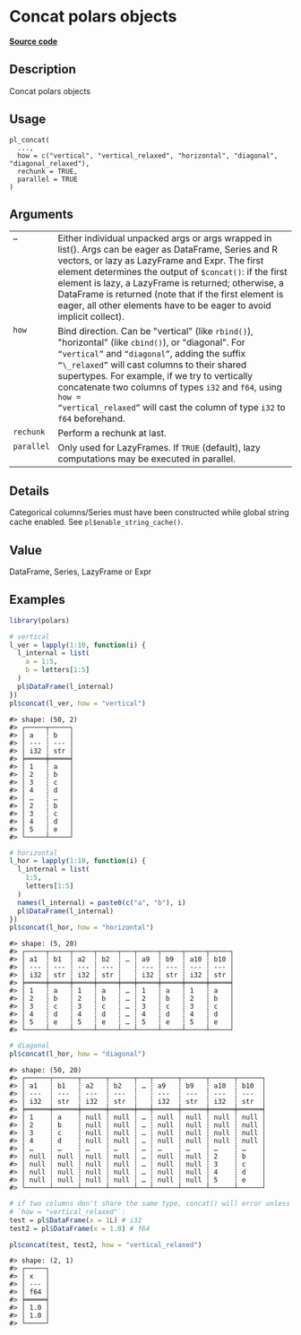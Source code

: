 

# Concat polars objects

[**Source code**](https://github.com/pola-rs/r-polars/tree/main/R/functions__eager.R#L56)

## Description

Concat polars objects

## Usage

<pre><code class='language-R'>pl_concat(
  ...,
  how = c("vertical", "vertical_relaxed", "horizontal", "diagonal", "diagonal_relaxed"),
  rechunk = TRUE,
  parallel = TRUE
)
</code></pre>

## Arguments

<table>
<tr>
<td style="white-space: nowrap; font-family: monospace; vertical-align: top">
<code id="pl_concat_:_...">…</code>
</td>
<td>
Either individual unpacked args or args wrapped in list(). Args can be
eager as DataFrame, Series and R vectors, or lazy as LazyFrame and Expr.
The first element determines the output of
<code style="white-space: pre;">$concat()</code>: if the first element
is lazy, a LazyFrame is returned; otherwise, a DataFrame is returned
(note that if the first element is eager, all other elements have to be
eager to avoid implicit collect).
</td>
</tr>
<tr>
<td style="white-space: nowrap; font-family: monospace; vertical-align: top">
<code id="pl_concat_:_how">how</code>
</td>
<td>
Bind direction. Can be "vertical" (like <code>rbind()</code>),
"horizontal" (like <code>cbind()</code>), or "diagonal". For
<code>“vertical”</code> and <code>“diagonal”</code>, adding the suffix
<code>“\_relaxed”</code> will cast columns to their shared supertypes.
For example, if we try to vertically concatenate two columns of types
<code>i32</code> and <code>f64</code>, using <code>how =
“vertical_relaxed”</code> will cast the column of type <code>i32</code>
to <code>f64</code> beforehand.
</td>
</tr>
<tr>
<td style="white-space: nowrap; font-family: monospace; vertical-align: top">
<code id="pl_concat_:_rechunk">rechunk</code>
</td>
<td>
Perform a rechunk at last.
</td>
</tr>
<tr>
<td style="white-space: nowrap; font-family: monospace; vertical-align: top">
<code id="pl_concat_:_parallel">parallel</code>
</td>
<td>
Only used for LazyFrames. If <code>TRUE</code> (default), lazy
computations may be executed in parallel.
</td>
</tr>
</table>

## Details

Categorical columns/Series must have been constructed while global
string cache enabled. See <code>pl$enable_string_cache()</code>.

## Value

DataFrame, Series, LazyFrame or Expr

## Examples

``` r
library(polars)

# vertical
l_ver = lapply(1:10, function(i) {
  l_internal = list(
    a = 1:5,
    b = letters[1:5]
  )
  pl$DataFrame(l_internal)
})
pl$concat(l_ver, how = "vertical")
```

    #> shape: (50, 2)
    #> ┌─────┬─────┐
    #> │ a   ┆ b   │
    #> │ --- ┆ --- │
    #> │ i32 ┆ str │
    #> ╞═════╪═════╡
    #> │ 1   ┆ a   │
    #> │ 2   ┆ b   │
    #> │ 3   ┆ c   │
    #> │ 4   ┆ d   │
    #> │ …   ┆ …   │
    #> │ 2   ┆ b   │
    #> │ 3   ┆ c   │
    #> │ 4   ┆ d   │
    #> │ 5   ┆ e   │
    #> └─────┴─────┘

``` r
# horizontal
l_hor = lapply(1:10, function(i) {
  l_internal = list(
    1:5,
    letters[1:5]
  )
  names(l_internal) = paste0(c("a", "b"), i)
  pl$DataFrame(l_internal)
})
pl$concat(l_hor, how = "horizontal")
```

    #> shape: (5, 20)
    #> ┌─────┬─────┬─────┬─────┬───┬─────┬─────┬─────┬─────┐
    #> │ a1  ┆ b1  ┆ a2  ┆ b2  ┆ … ┆ a9  ┆ b9  ┆ a10 ┆ b10 │
    #> │ --- ┆ --- ┆ --- ┆ --- ┆   ┆ --- ┆ --- ┆ --- ┆ --- │
    #> │ i32 ┆ str ┆ i32 ┆ str ┆   ┆ i32 ┆ str ┆ i32 ┆ str │
    #> ╞═════╪═════╪═════╪═════╪═══╪═════╪═════╪═════╪═════╡
    #> │ 1   ┆ a   ┆ 1   ┆ a   ┆ … ┆ 1   ┆ a   ┆ 1   ┆ a   │
    #> │ 2   ┆ b   ┆ 2   ┆ b   ┆ … ┆ 2   ┆ b   ┆ 2   ┆ b   │
    #> │ 3   ┆ c   ┆ 3   ┆ c   ┆ … ┆ 3   ┆ c   ┆ 3   ┆ c   │
    #> │ 4   ┆ d   ┆ 4   ┆ d   ┆ … ┆ 4   ┆ d   ┆ 4   ┆ d   │
    #> │ 5   ┆ e   ┆ 5   ┆ e   ┆ … ┆ 5   ┆ e   ┆ 5   ┆ e   │
    #> └─────┴─────┴─────┴─────┴───┴─────┴─────┴─────┴─────┘

``` r
# diagonal
pl$concat(l_hor, how = "diagonal")
```

    #> shape: (50, 20)
    #> ┌──────┬──────┬──────┬──────┬───┬──────┬──────┬──────┬──────┐
    #> │ a1   ┆ b1   ┆ a2   ┆ b2   ┆ … ┆ a9   ┆ b9   ┆ a10  ┆ b10  │
    #> │ ---  ┆ ---  ┆ ---  ┆ ---  ┆   ┆ ---  ┆ ---  ┆ ---  ┆ ---  │
    #> │ i32  ┆ str  ┆ i32  ┆ str  ┆   ┆ i32  ┆ str  ┆ i32  ┆ str  │
    #> ╞══════╪══════╪══════╪══════╪═══╪══════╪══════╪══════╪══════╡
    #> │ 1    ┆ a    ┆ null ┆ null ┆ … ┆ null ┆ null ┆ null ┆ null │
    #> │ 2    ┆ b    ┆ null ┆ null ┆ … ┆ null ┆ null ┆ null ┆ null │
    #> │ 3    ┆ c    ┆ null ┆ null ┆ … ┆ null ┆ null ┆ null ┆ null │
    #> │ 4    ┆ d    ┆ null ┆ null ┆ … ┆ null ┆ null ┆ null ┆ null │
    #> │ …    ┆ …    ┆ …    ┆ …    ┆ … ┆ …    ┆ …    ┆ …    ┆ …    │
    #> │ null ┆ null ┆ null ┆ null ┆ … ┆ null ┆ null ┆ 2    ┆ b    │
    #> │ null ┆ null ┆ null ┆ null ┆ … ┆ null ┆ null ┆ 3    ┆ c    │
    #> │ null ┆ null ┆ null ┆ null ┆ … ┆ null ┆ null ┆ 4    ┆ d    │
    #> │ null ┆ null ┆ null ┆ null ┆ … ┆ null ┆ null ┆ 5    ┆ e    │
    #> └──────┴──────┴──────┴──────┴───┴──────┴──────┴──────┴──────┘

``` r
# if two columns don't share the same type, concat() will error unless we use
# `how = "vertical_relaxed"`:
test = pl$DataFrame(x = 1L) # i32
test2 = pl$DataFrame(x = 1.0) # f64

pl$concat(test, test2, how = "vertical_relaxed")
```

    #> shape: (2, 1)
    #> ┌─────┐
    #> │ x   │
    #> │ --- │
    #> │ f64 │
    #> ╞═════╡
    #> │ 1.0 │
    #> │ 1.0 │
    #> └─────┘
